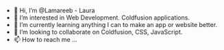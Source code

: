 - 👋 Hi, I’m @Lamareeb - Laura
- 👀 I’m interested in Web Development.  Coldfusion applications.
- 🌱 I’m currently learning anything I can to make an app or website better.
- 💞️ I’m looking to collaborate on Coldfusion, CSS, JavaScript.
- 📫 How to reach me ...

<!---
Lamareeb/Lamareeb is a ✨ special ✨ repository because its `README.md` (this file) appears on your GitHub profile.
You can click the Preview link to take a look at your changes.
--->
